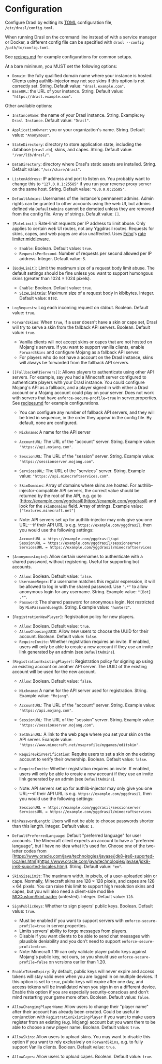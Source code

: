 # Configuration

Configure Drasl by editing its [TOML](https://toml.io/en/) configuration file, `/etc/drasl/config.toml`.

When running Drasl on the command line instead of with a service manager or Docker, a different config file can be specified with `drasl --config /path/to/config.toml`.

See [recipes.md](doc/recipes.md) for example configurations for common setups.

At a bare minimum, you MUST set the following options:

- `Domain`: the fully qualified domain name where your instance is hosted. Clients using authlib-injector may not see skins if this option is not correctly set. String. Default value: `"drasl.example.com"`.
- `BaseURL`: the URL of your instance. String. Default value: `"https://drasl.example.com"`.

Other available options:

- `InstanceName`: the name of your Drasl instance. String. Example: `My Drasl Instance`. Default value: `"Drasl"`.
- `ApplicationOwner`: you or your organization's name. String. Default value: `"Anonymous"`.
- `StateDirectory`: directory to store application state, including the database (`drasl.db`), skins, and capes. String. Default value: `"/var/lib/drasl/"`.
- `DataDirectory`: directory where Drasl's static assets are installed. String. Default value: `"/usr/share/drasl"`.
- `ListenAddress`: IP address and port to listen on. You probably want to change this to `"127.0.0.1:25585"` if you run your reverse proxy server on the same host. String. Default value: `"0.0.0.0:25585"`.
- `DefaultAdmins`: Usernames of the instance's permanent admins. Admin rights can be  granted to other accounts using the web UI, but admins defined via `DefaultAdmins` cannot be demoted unless they are removed from the config file. Array of strings. Default value: `[]`.
- `[RateLimit]`: Rate-limit requests per IP address to limit abuse. Only applies to certain web UI routes, not any Yggdrasil routes. Requests for skins, capes, and web pages are also unaffected. Uses [Echo](https://echo.labstack.com)'s [rate limiter middleware](https://echo.labstack.com/middleware/rate-limiter/).
    - `Enable`: Boolean. Default value: `true`.
    - `RequestsPerSecond`: Number of requests per second allowed per IP address. Integer. Default value: `5`.
- `[BodyLimit]`: Limit the maximum size of a request body limit abuse. The default settings should be fine unless you want to support humongous skins (greater than 1024 × 1024 pixels).
    - `Enable`: Boolean. Default value: `true`.
    - `SizeLimitKiB`: Maximum size of a request body in kibibytes. Integer. Default value: `8192`.
- `LogRequests`: Log each incoming request on stdout. Boolean. Default value: `true`.
- `ForwardSkins`: When `true`, if a user doesn't have a skin or cape set, Drasl will try to serve a skin from the fallback API servers. Boolean. Default value: `true`.
    - Vanilla clients will not accept skins or capes that are not hosted on Mojang's servers. If you want to support vanilla clients, enable `ForwardSkins` and configure Mojang as a fallback API server.
    - For players who do not have a account on the Drasl instance, skins will always be forwarded from the fallback API servers.
- `[[FallbackAPIServers]]`: Allows players to authenticate using other API servers. For example, say you had a Minecraft server configured to authenticate players with your Drasl instance. You could configure Mojang's API as a fallback, and a player signed in with either a Drasl account or a Mojang account could play on your server. Does not work with servers that have `enforce-secure-profile=true` in server.properties. See [recipes.md](doc/recipes.md) for example configurations.
    - You can configure any number of fallback API servers, and they will be tried in sequence, in the order they appear in the config file. By default, none are configured.
    - `Nickname`: A name for the API server
    - `AccountURL`: The URL of the "account" server. String. Example value: `"https://api.mojang.com"`.
    - `SessionURL`: The URL of the "session" server. String. Example value: `"https://sessionserver.mojang.com"`.
    - `ServicesURL`: The URL of the "services" server. String. Example value: `"https://api.minecraftservices.com"`.
    - `SkinDomains`: Array of domains where skins are hosted. For authlib-injector-compatible API servers, the correct value should be returned by the root of the API, e.g. go to [https://example.com/yggdrasil](https://example.com/yggdrasil) and look for the `skinDomains` field. Array of strings. Example value: `["textures.minecraft.net"]`
    - Note: API servers set up for authlib-injector may only give you one URL---if their API URL is e.g. `https://example.com/yggdrasil`, then you would use the following settings:

        ```
        AccountURL = https://example.com/yggdrasil/api
        SessionURL = https://example.com/yggdrasil/sessionserver
        ServicesURL = https://example.com/yggdrasil/minecraftservices
        ```

- `[AnonymousLogin]`: Allow certain usernames to authenticate with a shared password, without registering. Useful for supporting bot accounts.
    - `Allow`: Boolean. Default value: `false`.
    - `UsernameRegex`: If a username matches this regular expression, it will be allowed to log in with the shared password. Use `".*"` to allow anonymous login for any username. String. Example value: `"[Bot] .*"`.
    - `Password`: The shared password for anonymous login. Not restricted by `MinPasswordLength`. String. Example value: `"hunter2"`.
- `[RegistrationNewPlayer]`: Registration policy for new players.
    - `Allow`: Boolean. Default value: `true`.
    - `AllowChoosingUUID`: Allow new users to choose the UUID for their account. Boolean. Default value: `false`.
    - `RequireInvite`: Whether registration requires an invite. If enabled, users will only be able to create a new account if they use an invite link generated by an admin (see `DefaultAdmins`).
- `[RegistrationExistingPlayer]`: Registration policy for signing up using an existing account on another API server. The UUID of the existing account will be used for the new account.
    - `Allow`: Boolean. Default value: `false`.
    - `Nickname`: A name for the API server used for registration. String. Example value: `"Mojang"`.
    - `AccountURL`: The URL of the "account" server. String. Example value: `"https://api.mojang.com"`.
    - `SessionURL`: The URL of the "session" server. String. Example value: `"https://sessionserver.mojang.com"`.
    - `SetSkinURL`: A link to the web page where you set your skin on the API server. Example value: `"https://www.minecraft.net/msaprofile/mygames/editskin"`.
    - `RequireSkinVerification`: Require users to set a skin on the existing account to verify their ownership. Boolean. Default value: `false`.
    - `RequireInvite`: Whether registration requires an invite. If enabled, users will only be able to create a new account if they use an invite link generated by an admin (see `DefaultAdmins`).
    - Note: API servers set up for authlib-injector may only give you one URL---if their API URL is e.g. `https://example.com/yggdrasil`, then you would use the following settings:

        ```
        SessionURL = https://example.com/yggdrasil/sessionserver
        ServicesURL = https://example.com/yggdrasil/minecraftservices
        ```

- `MinPasswordLength`: Users will not be able to choose passwords shorter than this length. Integer. Default value: `1`.
- `DefaultPreferredLanguage`: Default "preferred language" for user accounts. The Minecraft client expects an account to have a "preferred language", but I have no idea what it's used for. Choose one of the two-letter codes from [https://www.oracle.com/java/technologies/javase/jdk8-jre8-suported-locales.html](https://www.oracle.com/java/technologies/javase/jdk8-jre8-suported-locales.html). String. Default value: `"en"`.
- `SkinSizeLimit`: The maximum width, in pixels, of a user-uploaded skin or cape. Normally, Minecraft skins are 128 × 128 pixels, and capes are 128 × 64 pixels. You can raise this limit to support high resolution skins and capes, but you will also need a client-side mod like [MCCustomSkinLoader](https://github.com/xfl03/MCCustomSkinLoader) (untested). Integer. Default value: `128`.
- `SignPublicKeys`: Whether to sign players' public keys. Boolean. Default value: `true`.
    - Must be enabled if you want to support servers with `enforce-secure-profile=true` in server.properties.
    - Limits servers' ability to forge messages from players.
    - Disable if you want clients to be able to send chat messages with plausible deniability and you don't need to support `enforce-secure-profile=true`.
    - Note: Minecraft 1.19 can only validate player public keys against Mojang's public key, not ours, so you should use `enforce-secure-profile=false` on versions earlier than 1.20.
- `EnableTokenExpiry`: By default, public keys will never expire and access tokens will stay valid even when you are logged in on multiple devices. If this option is set to `true`, public keys will expire after one day, and access tokens will be invalidated when you sign in on a different device. Enable this option if you are especially security-conscious and don't mind restarting your game more often. Boolean. Default value: `false`.
- `AllowChangingPlayerName`: Allow users to change their "player name" after their account has already been created. Could be useful in conjunction with `RegistrationExistingPlayer` if you want to make users register from an existing (e.g. Mojang) account but you want them to be able to choose a new player name. Boolean. Default value: `true`.
- `AllowSkins`: Allow users to upload skins. You may want to disable this option if you want to rely exclusively on `ForwardSkins`, e.g. to fully support Vanilla clients. Boolean. Default value: `true`.
- `AllowCapes`: Allow users to upload capes. Boolean. Default value: `true`.
